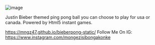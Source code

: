 ![image](https://github.com/mngz47/bieberpong-static/assets/15697629/caf601b7-6ec4-401a-834b-efca41f1b234)

Justin Bieber themed ping pong ball you can choose to play for usa or canada. Powered by Html5 instant games.

https://mngz47.github.io/bieberpong-static/
Follow Me On IG: https://www.instagram.com/mongezisibongakonke
